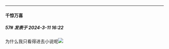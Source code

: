 ﻿
*****

####  千惊万喜  
##### 57#       发表于 2024-3-11 16:22

为什么我只看得进去小说呢<img src="https://static.saraba1st.com/image/smiley/face2017/009.gif" referrerpolicy="no-referrer">

